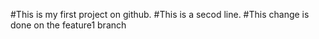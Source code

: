 #This is my first project on github.
#This is a secod line.
#This change is done on the feature1 branch